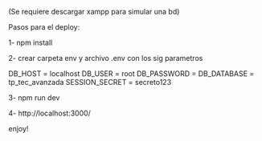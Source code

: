 (Se requiere descargar xampp para simular una bd)


Pasos para el deploy:


1- npm install

2- crear carpeta env y archivo .env con los sig parametros

DB_HOST = localhost
DB_USER = root
DB_PASSWORD = 
DB_DATABASE = tp_tec_avanzada
SESSION_SECRET = secreto123

3- npm run dev

4- http://localhost:3000/


enjoy!
